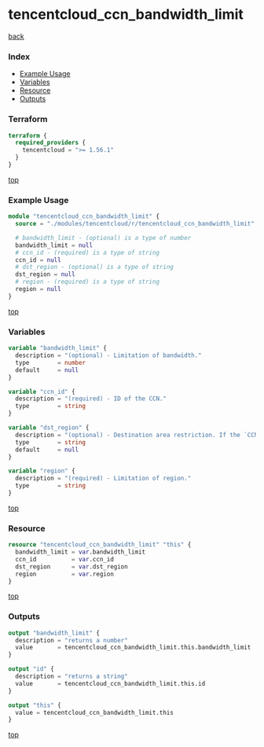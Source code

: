 # tencentcloud_ccn_bandwidth_limit

[back](../tencentcloud.md)

### Index

- [Example Usage](#example-usage)
- [Variables](#variables)
- [Resource](#resource)
- [Outputs](#outputs)

### Terraform

```terraform
terraform {
  required_providers {
    tencentcloud = ">= 1.56.1"
  }
}
```

[top](#index)

### Example Usage

```terraform
module "tencentcloud_ccn_bandwidth_limit" {
  source = "./modules/tencentcloud/r/tencentcloud_ccn_bandwidth_limit"

  # bandwidth_limit - (optional) is a type of number
  bandwidth_limit = null
  # ccn_id - (required) is a type of string
  ccn_id = null
  # dst_region - (optional) is a type of string
  dst_region = null
  # region - (required) is a type of string
  region = null
}
```

[top](#index)

### Variables

```terraform
variable "bandwidth_limit" {
  description = "(optional) - Limitation of bandwidth."
  type        = number
  default     = null
}

variable "ccn_id" {
  description = "(required) - ID of the CCN."
  type        = string
}

variable "dst_region" {
  description = "(optional) - Destination area restriction. If the `CCN` rate limit type is `OUTER_REGION_LIMIT`, this value does not need to be set."
  type        = string
  default     = null
}

variable "region" {
  description = "(required) - Limitation of region."
  type        = string
}
```

[top](#index)

### Resource

```terraform
resource "tencentcloud_ccn_bandwidth_limit" "this" {
  bandwidth_limit = var.bandwidth_limit
  ccn_id          = var.ccn_id
  dst_region      = var.dst_region
  region          = var.region
}
```

[top](#index)

### Outputs

```terraform
output "bandwidth_limit" {
  description = "returns a number"
  value       = tencentcloud_ccn_bandwidth_limit.this.bandwidth_limit
}

output "id" {
  description = "returns a string"
  value       = tencentcloud_ccn_bandwidth_limit.this.id
}

output "this" {
  value = tencentcloud_ccn_bandwidth_limit.this
}
```

[top](#index)